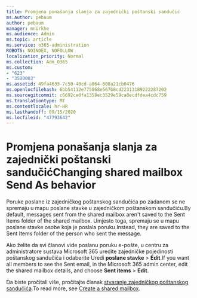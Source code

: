 ```yaml
---
title: Promjena ponašanja slanja za zajednički poštanski sandučić
ms.author: pebaum
author: pebaum
manager: mnirkhe
ms.audience: Admin
ms.topic: article
ms.service: o365-administration
ROBOTS: NOINDEX, NOFOLLOW
localization_priority: Normal
ms.collection: Adm_O365
ms.custom:
- "623"
- "3500003"
ms.assetid: 49fa4633-7c50-40cd-a064-608a21cb0476
ms.openlocfilehash: 6bb54112e775068e567b8cd22313189222287202
ms.sourcegitcommit: c6692ce0fa1358ec3529e59ca0ecdfdea4cdc759
ms.translationtype: MT
ms.contentlocale: hr-HR
ms.lasthandoff: 09/15/2020
ms.locfileid: "47793642"
---
```

# <a name="changing-shared-mailbox-send-as-behavior"></a><span data-ttu-id="2d5e1-102">Promjena ponašanja slanja za zajednički poštanski sandučić</span><span class="sxs-lookup"><span data-stu-id="2d5e1-102">Changing shared mailbox Send As behavior</span></span>

<span data-ttu-id="2d5e1-103">Poruke poslane iz zajedničkog poštanskog sandučića po zadanom se ne spremaju u mapu poslane stavke u zajedničkom poštanskom sandučiću.</span><span class="sxs-lookup"><span data-stu-id="2d5e1-103">By default, messages sent from the shared mailbox aren't saved to the Sent Items folder of the shared mailbox.</span></span> <span data-ttu-id="2d5e1-104">Umjesto toga, spremaju se u mapu poslane stavke osobe koja je poslala poruku.</span><span class="sxs-lookup"><span data-stu-id="2d5e1-104">Instead, they are saved to the Sent Items folder of the person who sent the message.</span></span>
  
<span data-ttu-id="2d5e1-105">Ako želite da svi članovi vide poslanu poruku e-pošte, u centru za administratore sustava Microsoft 365 uredite zajedničke pojedinosti poštanskog sandučića i odaberite Uredi **poslane stavke** \> **Edit**.</span><span class="sxs-lookup"><span data-stu-id="2d5e1-105">If you want all members to see the Sent email, in the Microsoft 365 admin center, edit the shared mailbox details, and choose **Sent items** \> **Edit**.</span></span>
  
<span data-ttu-id="2d5e1-106">Da biste pročitali više, pročitajte članak [stvaranje zajedničkog poštanskog sandučića](https://docs.microsoft.com/microsoft-365/admin/email/create-a-shared-mailbox).</span><span class="sxs-lookup"><span data-stu-id="2d5e1-106">To read more, see [Create a shared mailbox](https://docs.microsoft.com/microsoft-365/admin/email/create-a-shared-mailbox).</span></span>
  